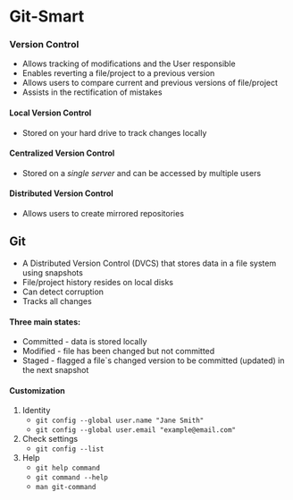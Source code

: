 # Git-Smart

### Version Control
- Allows tracking of modifications and the User responsible
- Enables reverting a file/project to a previous version
- Allows users to compare current and previous versions of file/project
- Assists in the rectification of mistakes

#### Local Version Control
- Stored on your hard drive to track changes locally

#### Centralized Version Control
- Stored on a *single server* and can be accessed by multiple users

#### Distributed Version Control
- Allows users to create mirrored repositories

## Git
- A Distributed Version Control (DVCS) that stores data in a file system using snapshots
- File/project history resides on local disks
- Can detect corruption
- Tracks all changes

#### Three main states:
- Committed - data is stored locally
- Modified - file has been changed but not committed
- Staged - flagged a file`s changed version to be committed (updated) in the next snapshot

#### Customization
1. Identity
   - `git config --global user.name "Jane Smith"`
   - `git config --global user.email "example@email.com"`
2. Check settings
   - `git config --list`
3. Help
   - `git help command`
   - `git command --help`
   - `man git-command`

